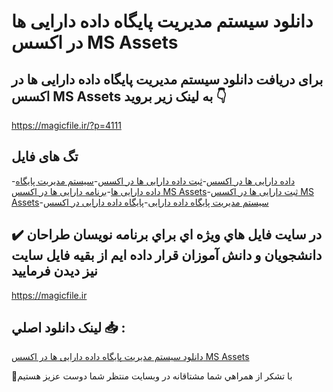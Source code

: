 # دانلود سیستم مدیریت پایگاه داده دارایی ها در اکسس MS Assets

## برای دریافت دانلود سیستم مدیریت پایگاه داده دارایی ها در اکسس MS Assets به لینک زیر بروید 👇

https://magicfile.ir/?p=4111

## تگ های فایل

-[داده دارایی ها در اکسس](https://magicfile.ir/product/%d8%b3%db%8c%d8%b3%d8%aa%d9%85-%d9%85%d8%af%db%8c%d8%b1%db%8c%d8%aa%d9%be%d8%a7%db%8c%da%af%d8%a7%d9%87-%d8%af%d8%a7%d8%af%d9%87%d8%af%d8%a7%d8%b1%d8%a7%db%8c%db%8c-%d9%87%d8%a7-%d8%af%d8%b1-%d8%a7%da%a9%d8%b3%d8%b3ms-assets/)-[ثبت داده دارایی ها در اکسس](https://magicfile.ir/product/%d8%b3%db%8c%d8%b3%d8%aa%d9%85-%d9%85%d8%af%db%8c%d8%b1%db%8c%d8%aa%d9%be%d8%a7%db%8c%da%af%d8%a7%d9%87-%d8%af%d8%a7%d8%af%d9%87%d8%af%d8%a7%d8%b1%d8%a7%db%8c%db%8c-%d9%87%d8%a7-%d8%af%d8%b1-%d8%a7%da%a9%d8%b3%d8%b3ms-assets/)-[سیستم مدیریت پایگاه داده دارایی ها](https://magicfile.ir/product/%d8%b3%db%8c%d8%b3%d8%aa%d9%85-%d9%85%d8%af%db%8c%d8%b1%db%8c%d8%aa%d9%be%d8%a7%db%8c%da%af%d8%a7%d9%87-%d8%af%d8%a7%d8%af%d9%87%d8%af%d8%a7%d8%b1%d8%a7%db%8c%db%8c-%d9%87%d8%a7-%d8%af%d8%b1-%d8%a7%da%a9%d8%b3%d8%b3ms-assets/)-[برنامه دارایی ها در اکسس MS Assets](https://magicfile.ir/product/%d8%b3%db%8c%d8%b3%d8%aa%d9%85-%d9%85%d8%af%db%8c%d8%b1%db%8c%d8%aa%d9%be%d8%a7%db%8c%da%af%d8%a7%d9%87-%d8%af%d8%a7%d8%af%d9%87%d8%af%d8%a7%d8%b1%d8%a7%db%8c%db%8c-%d9%87%d8%a7-%d8%af%d8%b1-%d8%a7%da%a9%d8%b3%d8%b3ms-assets/)-[ثبت دارایی ها در اکسس MS Assets](https://magicfile.ir/product/%d8%b3%db%8c%d8%b3%d8%aa%d9%85-%d9%85%d8%af%db%8c%d8%b1%db%8c%d8%aa%d9%be%d8%a7%db%8c%da%af%d8%a7%d9%87-%d8%af%d8%a7%d8%af%d9%87%d8%af%d8%a7%d8%b1%d8%a7%db%8c%db%8c-%d9%87%d8%a7-%d8%af%d8%b1-%d8%a7%da%a9%d8%b3%d8%b3ms-assets/)-[سیستم مدیریت پایگاه داده دارایی](https://magicfile.ir/product/%d8%b3%db%8c%d8%b3%d8%aa%d9%85-%d9%85%d8%af%db%8c%d8%b1%db%8c%d8%aa%d9%be%d8%a7%db%8c%da%af%d8%a7%d9%87-%d8%af%d8%a7%d8%af%d9%87%d8%af%d8%a7%d8%b1%d8%a7%db%8c%db%8c-%d9%87%d8%a7-%d8%af%d8%b1-%d8%a7%da%a9%d8%b3%d8%b3ms-assets/)-[پایگاه داده دارایی در اکسس](https://magicfile.ir/product/%d8%b3%db%8c%d8%b3%d8%aa%d9%85-%d9%85%d8%af%db%8c%d8%b1%db%8c%d8%aa%d9%be%d8%a7%db%8c%da%af%d8%a7%d9%87-%d8%af%d8%a7%d8%af%d9%87%d8%af%d8%a7%d8%b1%d8%a7%db%8c%db%8c-%d9%87%d8%a7-%d8%af%d8%b1-%d8%a7%da%a9%d8%b3%d8%b3ms-assets/)

## ✔️ در سايت فايل هاي ويژه اي براي برنامه نويسان طراحان دانشجويان و دانش آموزان قرار داده ايم از بقيه فايل سايت نيز ديدن فرماييد

https://magicfile.ir


## لينک دانلود اصلي 📥 :

[دانلود سیستم مدیریت پایگاه داده دارایی ها در اکسس MS Assets](https://magicfile.ir/product/%d8%b3%db%8c%d8%b3%d8%aa%d9%85-%d9%85%d8%af%db%8c%d8%b1%db%8c%d8%aa%d9%be%d8%a7%db%8c%da%af%d8%a7%d9%87-%d8%af%d8%a7%d8%af%d9%87%d8%af%d8%a7%d8%b1%d8%a7%db%8c%db%8c-%d9%87%d8%a7-%d8%af%d8%b1-%d8%a7%da%a9%d8%b3%d8%b3ms-assets/) 


🙏با تشکر از همراهي شما مشتاقانه در وبسایت منتظر شما دوست عزیز هستیم

